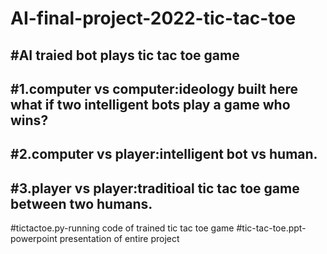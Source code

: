 # AI-final-project-2022-tic-tac-toe

#AI traied bot plays tic tac toe game
---------------------------------------------------------------------------------------------------------
#1.computer vs computer:ideology built here what if two intelligent bots play a game who wins?
---------------------------------------------------------------------------------------------------------
#2.computer vs player:intelligent bot vs human.
---------------------------------------------------------------------------------------------------------
#3.player vs player:traditioal tic tac toe game between two humans.
---------------------------------------------------------------------------------------------------------

#tictactoe.py-running code of trained tic tac toe game
#tic-tac-toe.ppt-powerpoint presentation of entire project
